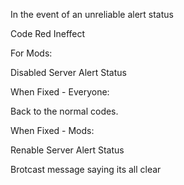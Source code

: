 In the event of an unreliable alert status


Code Red Ineffect

For Mods:

Disabled Server Alert Status

When Fixed - Everyone:

Back to the normal codes.

When Fixed - Mods:

Renable Server Alert Status

Brotcast message saying its all clear
